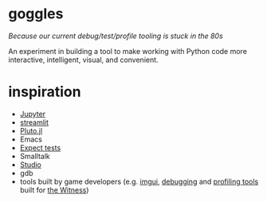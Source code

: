 # goggles

*Because our current debug/test/profile tooling is stuck in the 80s*

An experiment in building a tool to make working with Python code more
interactive, intelligent, visual, and convenient.

# inspiration
* [Jupyter](https://jupyter.org/)
* [streamlit](https://www.streamlit.io/)
* [Pluto.jl](https://github.com/fonsp/Pluto.jl)
* Emacs
* [Expect tests](https://blog.janestreet.com/testing-with-expectations/)
* Smalltalk
* [Studio](https://github.com/studio/studio)
* gdb
* tools built by game developers (e.g. [imgui](https://github.com/ocornut/imgui), [debugging](https://youtu.be/YE8MVNMzpbo?t=1441) and [profiling tools](https://youtu.be/YE8MVNMzpbo?t=2092) built for [the Witness](http://the-witness.net/))
